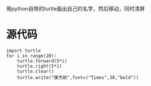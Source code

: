 用python自带的turtle画出自己的名字，然后移动，同时清屏
# 源代码
    import turtle
    for i in range(20):
        turtle.forward(5*i)
        turtle.right(5*i)
        turtle.clear()
        turtle.write("康杰航",font=("Times",30,"bold"))
